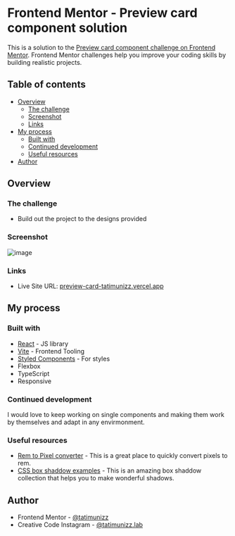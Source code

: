 # Frontend Mentor - Preview card component solution

This is a solution to the [Preview card component challenge on Frontend Mentor](https://www.frontendmentor.io/challenges/nft-preview-card-component-SbdUL_w0U/hub). Frontend Mentor challenges help you improve your coding skills by building realistic projects. 

## Table of contents

- [Overview](#overview)
  - [The challenge](#the-challenge)
  - [Screenshot](#screenshot)
  - [Links](#links)
- [My process](#my-process)
  - [Built with](#built-with)
  - [Continued development](#continued-development)
  - [Useful resources](#useful-resources)
- [Author](#author)

## Overview

### The challenge

- Build out the project to the designs provided

### Screenshot

![image](https://user-images.githubusercontent.com/22306957/211197102-94fb200c-0789-47f4-ae1c-6d735be48c92.png)

### Links

- Live Site URL: [preview-card-tatimunizz.vercel.app](https://preview-card-tatimunizz.vercel.app)

## My process

### Built with

- [React](https://reactjs.org/) - JS library
- [Vite](https://vitejs.dev) - Frontend Tooling
- [Styled Components](https://styled-components.com/) - For styles
- Flexbox
- TypeScript
- Responsive

### Continued development

I would love to keep working on single components and making them work by themselves and adapt in any envirmonment.
### Useful resources

- [Rem to Pixel converter](https://codebeautify.org/rem-to-px-converter) - This is a great place to quickly convert pixels to rem.
- [CSS box shaddow examples](https://getcssscan.com/css-box-shadow-examples) - This is an amazing box shaddow collection that helps you to make wonderful shadows.
## Author

- Frontend Mentor - [@tatimunizz](https://www.frontendmentor.io/profile/tatimunizz)
- Creative Code Instagram - [@tatimunizz.lab](https://www.instagram.com/tatimunizz.lab/)
